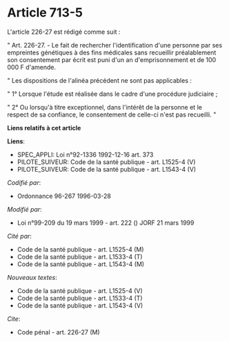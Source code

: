 # Article 713-5

L'article 226-27 est rédigé comme suit :

" Art. 226-27. - Le fait de rechercher l'identification d'une personne par ses empreintes génétiques à des fins médicales
sans recueillir préalablement son consentement par écrit est puni d'un an d'emprisonnement et de 100 000 F d'amende.

" Les dispositions de l'alinéa précédent ne sont pas applicables :

" 1° Lorsque l'étude est réalisée dans le cadre d'une procédure judiciaire ;

" 2° Ou lorsqu'à titre exceptionnel, dans l'intérêt de la personne et le respect de sa confiance, le consentement de celle-ci
n'est pas recueilli. "

**Liens relatifs à cet article**

**Liens**:

  - SPEC_APPLI: Loi n°92-1336 1992-12-16 art. 373
  - PILOTE_SUIVEUR: Code de la santé publique - art. L1525-4 (V)
  - PILOTE_SUIVEUR: Code de la santé publique - art. L1543-4 (V)

_Codifié par_:

  - Ordonnance 96-267 1996-03-28

_Modifié par_:

  - Loi n°99-209 du 19 mars 1999 - art. 222 () JORF 21 mars 1999

_Cité par_:

  - Code de la santé publique - art. L1525-4 (M)
  - Code de la santé publique - art. L1533-4 (T)
  - Code de la santé publique - art. L1543-4 (M)

_Nouveaux textes_:

  - Code de la santé publique - art. L1525-4 (V)
  - Code de la santé publique - art. L1533-4 (T)
  - Code de la santé publique - art. L1543-4 (V)

_Cite_:

  - Code pénal - art. 226-27 (M)
